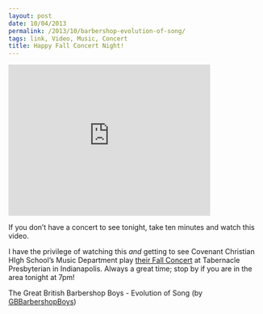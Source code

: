 ```yaml
---
layout: post
date: 10/04/2013
permalink: /2013/10/barbershop-evolution-of-song/
tags: link, Video, Music, Concert
title: Happy Fall Concert Night!
---
```


<iframe id="video" width="400" height="299" src="https://www.youtube.com/embed/olw2R9RO3h8?feature=oembed" frameborder="0" allowfullscreen></iframe><br />

<p>If you don&#8217;t have a concert to see tonight, take ten minutes and watch this video.</p>

<p>I have the privilege of watching this <em>and</em> getting to see Covenant Christian HIgh School&#8217;s Music Department play <a href="https://www.facebook.com/photo.php?fbid=10151853509484477&amp;set=a.10150932427864477.438123.132693694476&amp;type=1&amp;theater" title="Fall Concert Facebook Flyer">their Fall Concert</a> at Tabernacle Presbyterian in Indianapolis. Always a great time; stop by if you are in the area tonight at 7pm! </p>

<p>The Great British Barbershop Boys - Evolution of Song (by <a href="http://www.youtube.com/watch?v=olw2R9RO3h8">GBBarbershopBoys</a>)</p>
